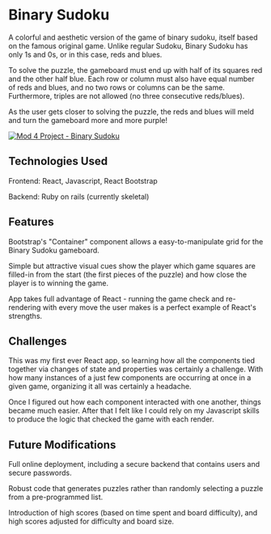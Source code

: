 # Binary Sudoku

A colorful and aesthetic version of the game of binary sudoku, itself based on the famous original game. Unlike regular Sudoku, Binary Sudoku has only 1s and 0s, or in this case, reds and blues.

To solve the puzzle, the gameboard must end up with half of its squares red and the other half blue. Each row or column must also have equal number of reds and blues, and no two rows or columns can be the same. Furthermore, triples are not allowed (no three consecutive reds/blues).

As the user gets closer to solving the puzzle, the reds and blues will meld and turn the gameboard more and more purple!


[![Mod 4 Project - Binary Sudoku](https://img.youtube.com/vi/nqE9Iu823MM/0.jpg)](https://www.youtube.com/watch?v=nqE9Iu823MM)


## Technologies Used

Frontend: React, Javascript, React Bootstrap

Backend: Ruby on rails (currently skeletal)

## Features

Bootstrap's "Container" component allows a easy-to-manipulate grid for the Binary Sudoku gameboard.

Simple but attractive visual cues show the player which game squares are filled-in from the start (the first pieces of the puzzle) and how close the player is to winning the game.

App takes full advantage of React - running the game check and re-rendering with every move the user makes is a perfect example of React's strengths.

## Challenges

This was my first ever React app, so learning how all the components tied together via changes of state and properties was certainly a challenge. With how many instances of a just few components are occurring at once in a given game, organizing it all was certainly a headache.

Once I figured out how each component interacted with one another, things became much easier. After that I felt like I could rely on my Javascript skills to produce the logic that checked the game with each render.

## Future Modifications

Full online deployment, including a secure backend that contains users and secure passwords.

Robust code that generates puzzles rather than randomly selecting a puzzle from a pre-programmed list.

Introduction of high scores (based on time spent and board difficulty), and high scores adjusted for difficulty and board size.

 

